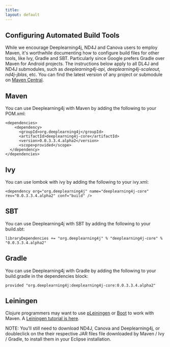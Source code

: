 ```yaml
---
title: 
layout: default
---
```


## Configuring Automated Build Tools

While we encourage Deeplearning4j, ND4J and Canova users to employ Maven, it's worthwhile documenting how to configure build files for other tools, like Ivy, Gradle and SBT. Particularly since Google prefers Gradle over Maven for Android projects. The instructions below apply to all DL4J and ND4J submodules, such as *deeplearning4j-api, deeplearning4j-scaleout, nd4j-jblas*, etc. You can find the latest version of any project or submodule on [Maven Central](https://search.maven.org/).

## Maven

You can use Deeplearning4j with Maven by adding the following to your POM.xml:

    <dependencies>
    	<dependency>
          <groupId>org.deeplearning4j</groupId>
          <artifactId>deeplearning4j-core</artifactId>
          <version>0.0.3.3.4.alpha2</version>
          <scope>provided</scope>
      </dependency>
    </dependencies>

## Ivy

You can use lombok with ivy by adding the following to your ivy.xml:

    <dependency org="org.deeplearning4j" name="deeplearning4j-core" rev="0.0.3.3.4.alpha2" conf="build" />

## SBT

You can use Deeplearning4j with SBT by adding the following to your build.sbt:

    libraryDependencies += "org.deeplearning4j" % "deeplearning4j-core" % "0.0.3.3.4.alpha2"

## Gradle

You can use Deeplearning4j with Gradle by adding the following to your build.gradle in the dependencies block:

    provided "org.deeplearning4j:deeplearning4j-core:0.0.3.3.4.alpha2"

## Leiningen

Clojure programmers may want to use [pLeiningen](https://github.com/technomancy/leiningen/) or [Boot](http://boot-clj.com/) to work with Maven. A [Leiningen tutorial is here](https://github.com/technomancy/leiningen/blob/master/doc/TUTORIAL.md).

NOTE: You'll still need to download ND4J, Canova and Deeplearning4j, or doubleclick on the their respective JAR files file downloaded by Maven / Ivy / Gradle, to install them in your Eclipse installation.

